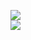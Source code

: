 [![](https://img.shields.io/badge/Made%20With-Github%20Spray-lightgrey.svg?style=for-the-badge&logo=github)](https://github.com/Annihil/github-spray#12997)  
[![](https://i.imgur.com/2DrTn0Z.gif)](https://github.com/Annihil/github-spray)